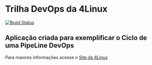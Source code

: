 # Trilha DevOps da 4Linux

<!-- Altere a Flag abaixo com sua URL do Travis -->
[![Build Status](https://travis-ci.org/flrobson77/DevOpsLab-HelloWorld.svg?branch=master)](https://travis-ci.org/flrobson77/DevOpsLab-HelloWorld)

## Aplicação criada para exemplificar o Ciclo de uma PipeLine DevOps


Para maiores informações acesse o [Site da 4Linux](https://www.4linux.com.br/cursos/devops)
